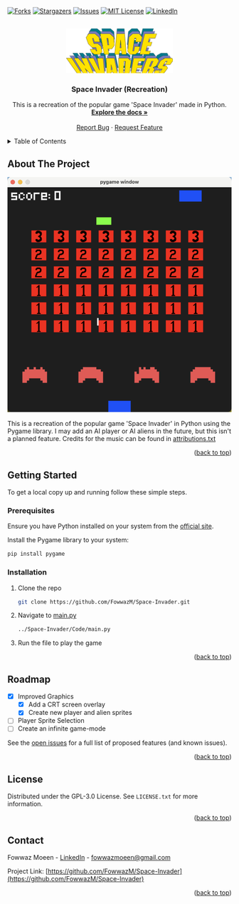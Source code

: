 <a name="readme-top"></a>

<!-- PROJECT SHIELDS -->
[![Forks][forks-shield]][forks-url]
[![Stargazers][stars-shield]][stars-url]
[![Issues][issues-shield]][issues-url]
[![MIT License][license-shield]][license-url]
[![LinkedIn][linkedin-shield]][linkedin-url]



<!-- PROJECT LOGO -->
<br />
<div align="center">
  <a href="https://github.com/FowwazM/Space-Invader">
    <img src="Docs/logo.png" alt="Logo" width="240" height="100">
  </a>

<h3 align="center">Space Invader (Recreation)</h3>

  <p align="center">
    This is a recreation of the popular game 'Space Invader' made in Python.
    <br />
    <a href="https://github.com/FowwazM/Space-Invader"><strong>Explore the docs »</strong></a>
    <br />
    <br />
    <a href="https://github.com/FowwazM/Space-Invader/issues">Report Bug</a>
    ·
    <a href="https://github.com/FowwazM/Space-Invader/issues">Request Feature</a>
  </p>
</div>



<!-- TABLE OF CONTENTS -->
<details>
  <summary>Table of Contents</summary>
  <ol>
    <li>
      <a href="#about-the-project">About The Project</a>
    </li>
    <li>
      <a href="#getting-started">Getting Started</a>
      <ul>
        <li><a href="#prerequisites">Prerequisites</a></li>
        <li><a href="#installation">Installation</a></li>
      </ul>
    </li>
    <li><a href="#roadmap">Roadmap</a></li>
    <li><a href="#license">License</a></li>
    <li><a href="#contact">Contact</a></li>
  </ol>
</details>



<!-- ABOUT THE PROJECT -->
## About The Project

![Product Name Screen Shot][product-screenshot]

This is a recreation of the popular game 'Space Invader' in Python using the Pygame library. I may add an AI player or AI aliens in the future, but this isn't a planned feature. Credits for the music can be found in [attributions.txt](https://github.com/FowwazM/Space-Invader/blob/main/Audio/attributions.txt)

<p align="right">(<a href="#readme-top">back to top</a>)</p>



<!-- GETTING STARTED -->
## Getting Started

To get a local copy up and running follow these simple steps.

### Prerequisites

Ensure you have Python installed on your system from the [official site](https://www.python.org/downloads/).

Install the Pygame library to your system:
```sh
pip install pygame
```

### Installation

1. Clone the repo
   ```sh
   git clone https://github.com/FowwazM/Space-Invader.git
   ```
2. Navigate to [main.py](https://github.com/FowwazM/Space-Invader/blob/main/Code/main.py)
   ```sh
   ../Space-Invader/Code/main.py
   ```
3. Run the file to play the game

<p align="right">(<a href="#readme-top">back to top</a>)</p>



<!-- ROADMAP -->
## Roadmap

- [x] Improved Graphics
    - [x] Add a CRT screen overlay
    - [x] Create new player and alien sprites
- [ ] Player Sprite Selection
- [ ] Create an infinite game-mode

See the [open issues](https://github.com/FowwazM/Space-Invader/issues) for a full list of proposed features (and known issues).

<p align="right">(<a href="#readme-top">back to top</a>)</p>



<!-- LICENSE -->
## License

Distributed under the GPL-3.0 License. See `LICENSE.txt` for more information.

<p align="right">(<a href="#readme-top">back to top</a>)</p>



<!-- CONTACT -->
## Contact

Fowwaz Moeen - [LinkedIn][linkedin-url] - fowwazmoeen@gmail.com

Project Link: [https://github.com/FowwazM/Space-Invader](https://github.com/FowwazM/Space-Invader)

<p align="right">(<a href="#readme-top">back to top</a>)</p>

<!-- MARKDOWN LINKS & IMAGES -->
<!-- https://www.markdownguide.org/basic-syntax/#reference-style-links -->
[forks-shield]: https://img.shields.io/github/forks/FowwazM/Space-Invader.svg?style=for-the-badge
[forks-url]: https://github.com/FowwazM/Space-Invader/network/members
[stars-shield]: https://img.shields.io/github/stars/FowwazM/Space-Invader.svg?style=for-the-badge
[stars-url]: https://github.com/FowwazM/Space-Invader/stargazers
[issues-shield]: https://img.shields.io/github/issues/FowwazM/Space-Invader.svg?style=for-the-badge
[issues-url]: https://github.com/FowwazM/Space-Invader/issues
[license-shield]: https://img.shields.io/github/license/FowwazM/Space-Invader.svg?label=license&style=for-the-badge
[license-url]: https://github.com/FowwazM/Space-Invader/blob/main/LICENSE.txt
[linkedin-shield]: https://img.shields.io/badge/-LinkedIn-black.svg?style=for-the-badge&logo=linkedin&colorB=555
[linkedin-url]: https://www.linkedin.com/in/fowwaz-moeen/
[product-screenshot]: Docs/screenshot.png
[Next.js]: https://img.shields.io/badge/next.js-000000?style=for-the-badge&logo=nextdotjs&logoColor=white
[Next-url]: https://nextjs.org/
[React.js]: https://img.shields.io/badge/React-20232A?style=for-the-badge&logo=react&logoColor=61DAFB
[React-url]: https://reactjs.org/
[Vue.js]: https://img.shields.io/badge/Vue.js-35495E?style=for-the-badge&logo=vuedotjs&logoColor=4FC08D
[Vue-url]: https://vuejs.org/
[Angular.io]: https://img.shields.io/badge/Angular-DD0031?style=for-the-badge&logo=angular&logoColor=white
[Angular-url]: https://angular.io/
[Svelte.dev]: https://img.shields.io/badge/Svelte-4A4A55?style=for-the-badge&logo=svelte&logoColor=FF3E00
[Svelte-url]: https://svelte.dev/
[Laravel.com]: https://img.shields.io/badge/Laravel-FF2D20?style=for-the-badge&logo=laravel&logoColor=white
[Laravel-url]: https://laravel.com
[Bootstrap.com]: https://img.shields.io/badge/Bootstrap-563D7C?style=for-the-badge&logo=bootstrap&logoColor=white
[Bootstrap-url]: https://getbootstrap.com
[JQuery.com]: https://img.shields.io/badge/jQuery-0769AD?style=for-the-badge&logo=jquery&logoColor=white
[JQuery-url]: https://jquery.com 